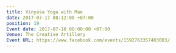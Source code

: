 ```yaml
---
title: Vinyasa Yoga with Mae
date: 2017-07-17 08:12:00 +07:00
position: 19
Event date: 2017-07-18 00:00:00 +07:00
Venue: The Creative Artillery
Event URL: https://www.facebook.com/events/1592763357403003/
---
```


